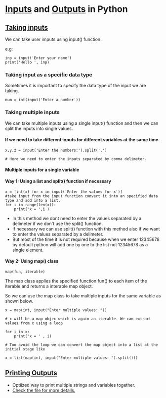 # [Inputs](#taking-inputs) and [Outputs](#multiple-inputs-for-a-single-variable) in Python
## [Taking inputs](inputs.ipynb)
We can take user imputs using input() function.

e.g:
```
inp = input('Enter your name')
print('Hello ', inp)
```
### Taking input as a specific data type
Sometimes it is important to specify the data type of the input we are taking.
```
num = int(input('Enter a number'))
```

### Taking multiple inputs

We can take multiple inputs using a single input() function and then we can split the inputs into single values.

#### If we need to take different inputs for different variables at the same time. 
```
x,y,z = input('Enter the numbers:').split(',')

# Here we need to enter the inputs separated by comma delimeter.
```
#### Multiple inputs for a single variable

#### Way 1: Using a list and split() function if necessary 
```
x = [int(x) for x in input('Enter the values for x')]
#take input from the input function convert it into an specified data type and add into a list.
for i in range(len(x)):
    print('x = ',i )
```
- In this method we dont need to enter the values separated by a delimeter if we don't use the split() function. 
- If necessary we can use split() function with this method also if we want to enter the values separated by a delimeter. 
- But most of the time it is not required because when we enter 12345678 by default python will add one by one to the list not 12345678 as a single element.

#### Way 2: Using map() class
```
map(fun, iterable)
```
The map class applies the specified function fun() to each item of the iterable and returns a interable map object.

So we can use the map class to take multiple inputs for the same variable as shown below.

```
x = map(int, input("Enter multiple values: "))

# x will be a map objec which is again an iterable. We can extract values from x using a loop

for i in x:
    print('x = ' , i)

# Too avoid the loop we can convert the map object into a list at the initial stage like

x = list(map(int, input("Enter multiple values: ").split()))
```


## [Printing Outputs](outputs.ipynb)
- Optiized way to print multiple strings and variables together.
- [Check the file for more details.](outputs.ipynb)